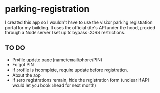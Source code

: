 # parking-registration

I created this app so I wouldn't have to use the visitor parking registration portal for my building. It uses the official site's API under the hood, proxied through a Node server I set up to bypass CORS restrictions.

## TO DO

- Profile update page (name/email/phone/PIN)
- Forgot PIN
- If profile is incomplete, require update before registration.
- About the app
- If zero registrations remain, hide the registration form (unclear if API would let you book ahead for next month)
